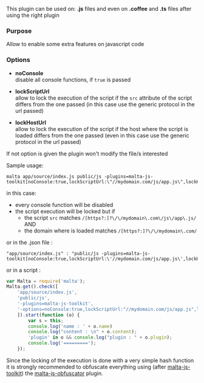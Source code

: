 This plugin can be used on: **.js** files and even on **.coffee** and **.ts** files after using the right plugin

### Purpose  
Allow to enable some extra features on javascript code

### Options  

- __noConsole__    
disable all console functions, if `true` is passed  

- __lockScriptUrl__  
allow to lock the execution of the script if the `src` attribute of the script differs from the one passed (in this case use the generic protocol in the url passed)  
- __lockHostUrl__  
allow to lock the execution of the script if the host where the script is loaded differs from the one passed (even in this case use the generic protocol in the url passed)  


If not option is given the plugin won't modify the file/s interested

Sample usage:  
```
malta app/source/index.js public/js -plugins=malta-js-toolkit[noConsole:true,lockScriptUrl:\"//mydomain.com/js/app.js\",lockHostUrl:\"//mydomain.com\"]
```
in this case:  
- every console function will be disabled
- the script execution will be locked but if  
	- the script `src` matches `/[https?:]?\/\/mydomain\.com\/js\/app\.js/`  AND  
	- the domain where is loaded matches `/[https?:]?\/\/mydomain\.com/`

or in the .json file :
```
"app/source/index.js" : "public/js -plugins=malta-js-toolkit[noConsole:true,lockScriptUrl:\'//mydomain.com/js/app.js\',lockHostUrl:\'//mydomain.com\']"
```
or in a script : 
``` js
var Malta = require('malta');
Malta.get().check([
    'app/source/index.js',
    'public/js',
    '-plugins=malta-js-toolkit',
    '-options=noConsole:true,lockScriptUrl:"//mydomain.com/js/app.js",lockHostUrl:"//mydomain.com"'
    ]).start(function (o) {
        var s = this;
        console.log('name : ' + o.name)
        console.log("content : \n" + o.content);
        'plugin' in o && console.log("plugin : " + o.plugin);
        console.log('=========');
    });
```
Since the locking of the execution is done with a very simple hash function it is strongly recommended to obfuscate everything using (after [malta-js-toolkit][0]) the [malta-js-obfuscator][1] plugin.


[0]: https://www.npmjs.com/package/malta-js-toolkit
[1]: https://www.npmjs.com/package/malta-js-obfuscator
